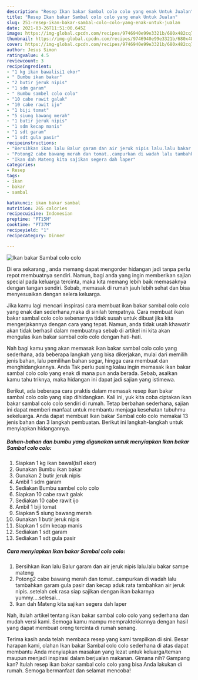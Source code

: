```yaml
---
description: "Resep Ikan bakar Sambal colo colo yang enak Untuk Jualan"
title: "Resep Ikan bakar Sambal colo colo yang enak Untuk Jualan"
slug: 251-resep-ikan-bakar-sambal-colo-colo-yang-enak-untuk-jualan
date: 2021-03-26T11:51:00.645Z
image: https://img-global.cpcdn.com/recipes/9746940e99e3321b/680x482cq70/ikan-bakar-sambal-colo-colo-foto-resep-utama.jpg
thumbnail: https://img-global.cpcdn.com/recipes/9746940e99e3321b/680x482cq70/ikan-bakar-sambal-colo-colo-foto-resep-utama.jpg
cover: https://img-global.cpcdn.com/recipes/9746940e99e3321b/680x482cq70/ikan-bakar-sambal-colo-colo-foto-resep-utama.jpg
author: Jesus Simon
ratingvalue: 4.5
reviewcount: 3
recipeingredient:
- "1 kg ikan bawalisi1 ekor"
- " Bumbu ikan bakar"
- "2 butir jeruk nipis"
- "1 sdm garam"
- " Bumbu sambel colo colo"
- "10 cabe rawit galak"
- "10 cabe rawit ijo"
- "1 biji tomat"
- "5 siung bawang merah"
- "1 butir jeruk nipis"
- "1 sdm kecap manis"
- "1 sdt garam"
- "1 sdt gula pasir"
recipeinstructions:
- "Bersihkan ikan lalu Balur garam dan air jeruk nipis lalu.lalu bakar sampe mateng"
- "Potong2 cabe bawang merah dan tomat..campurkan di wadah lalu tambahkan garam gula pasir dan kecap aduk rata tambahkan air jeruk nipis..setelah cek rasa siap sajikan dengan ikan bakarnya yummy....selesai..."
- "Ikan dah Mateng kita sajikan segera dah laper"
categories:
- Resep
tags:
- ikan
- bakar
- sambal

katakunci: ikan bakar sambal 
nutrition: 265 calories
recipecuisine: Indonesian
preptime: "PT15M"
cooktime: "PT37M"
recipeyield: "1"
recipecategory: Dinner

---
```



![Ikan bakar Sambal colo colo](https://img-global.cpcdn.com/recipes/9746940e99e3321b/680x482cq70/ikan-bakar-sambal-colo-colo-foto-resep-utama.jpg)

Di era  sekarang , anda memang dapat mengorder hidangan jadi tanpa perlu repot membuatnya sendiri. Namun, bagi anda yang ingin memberikan sajian special pada keluarga tercinta, maka kita memang lebih baik memasaknya dengan tangan sendiri. Sebab, memasak di rumah jauh lebih sehat dan bisa menyesuaikan dengan selera keluarga.

Jika kamu lagi mencari inspirasi cara membuat ikan bakar sambal colo colo yang enak dan sederhana,maka di sinilah tempatnya. Cara membuat ikan bakar sambal colo colo  sebenarnya tidak susah untuk dibuat jika kita mengerjakannya dengan cara yang tepat. Namun, anda tidak usah khawatir akan tidak berhasil dalam membuatnya 
sebab di artikel ini kita akan mengulas ikan bakar sambal colo colo dengan hati-hati.  



Nah bagi kamu yang akan memasak ikan bakar sambal colo colo yang sederhana, ada beberapa langkah yang bisa dikerjakan, mulai dari memilih jenis bahan, lalu pemilihan bahan segar, hingga cara membuat dan menghidangkannya. Anda Tak perlu pusing kalau ingin memasak ikan bakar sambal colo colo yang enak di mana pun anda berada. Sebab, asalkan kamu  tahu triknya, maka hidangan ini dapat jadi sajian yang istimewa.

Berikut, ada beberapa cara praktis  dalam memasak resep ikan bakar sambal colo colo yang siap dihidangkan. Kali ini, yuk kita coba ciptakan ikan bakar sambal colo colo sendiri di rumah. Tetap berbahan sederhana, sajian ini dapat memberi manfaat untuk membantu menjaga kesehatan tubuhmu sekeluarga. Anda dapat membuat Ikan bakar Sambal colo colo memakai 13 jenis bahan dan 3 langkah pembuatan. Berikut ini langkah-langkah untuk menyiapkan hidangannya.

<!--inarticleads1-->

##### Bahan-bahan dan bumbu yang digunakan untuk menyiapkan Ikan bakar Sambal colo colo:

1. Siapkan 1 kg ikan bawal(isi1 ekor)
1. Gunakan  Bumbu ikan bakar
1. Gunakan 2 butir jeruk nipis
1. Ambil 1 sdm garam
1. Sediakan  Bumbu sambel colo colo
1. Siapkan 10 cabe rawit galak
1. Sediakan 10 cabe rawit ijo
1. Ambil 1 biji tomat
1. Siapkan 5 siung bawang merah
1. Gunakan 1 butir jeruk nipis
1. Siapkan 1 sdm kecap manis
1. Sediakan 1 sdt garam
1. Sediakan 1 sdt gula pasir




<!--inarticleads2-->

##### Cara menyiapkan Ikan bakar Sambal colo colo:

1. Bersihkan ikan lalu Balur garam dan air jeruk nipis lalu.lalu bakar sampe mateng
1. Potong2 cabe bawang merah dan tomat..campurkan di wadah lalu tambahkan garam gula pasir dan kecap aduk rata tambahkan air jeruk nipis..setelah cek rasa siap sajikan dengan ikan bakarnya yummy....selesai...
1. Ikan dah Mateng kita sajikan segera dah laper




Nah, itulah artikel tentang  ikan bakar sambal colo colo  yang sederhana dan mudah versi kami. Semoga kamu mampu mempraktekkannya dengan hasil yang dapat membuat oreng tercinta di rumah senang. 

Terima kasih anda telah membaca resep yang kami tampilkan di sini. Besar harapan kami, olahan  Ikan bakar Sambal colo colo sederhana di atas dapat membantu Anda menyiapkan masakan yang lezat untuk keluarga/teman maupun menjadi inspirasi dalam berjualan makanan. Gimana nih? Gampang kan? Itulah resep ikan bakar sambal colo colo yang bisa Anda lakukan di rumah. Semoga bermanfaat dan selamat mencoba!

